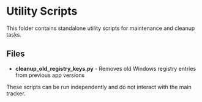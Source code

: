 # Utility Scripts

This folder contains standalone utility scripts for maintenance and cleanup tasks.

## Files

- **cleanup_old_registry_keys.py** - Removes old Windows registry entries from previous app versions

These scripts can be run independently and do not interact with the main tracker.
